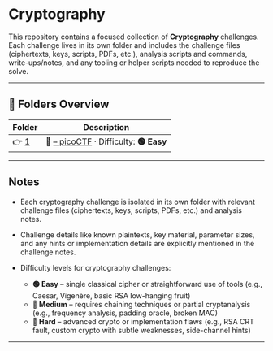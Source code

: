 # Cryptography

This repository contains a focused collection of **Cryptography** challenges. Each challenge lives in its own folder and includes the challenge files (ciphertexts, keys, scripts, PDFs, etc.), analysis scripts and commands, write-ups/notes, and any tooling or helper scripts needed to reproduce the solve.

---

## 📁 Folders Overview

| Folder             | Description                                 |
| ------------------ | ------------------------------------------- |
| 👉 [1](./chall/1/) | 🔗 [ – picoCTF]() · Difficulty: **🟢 Easy** |

---

## Notes

- Each cryptography challenge is isolated in its own folder with relevant challenge files (ciphertexts, keys, scripts, PDFs, etc.) and analysis notes.
- Challenge details like known plaintexts, key material, parameter sizes, and any hints or implementation details are explicitly mentioned in the challenge notes.
- Difficulty levels for cryptography challenges:

  - **🟢 Easy** – single classical cipher or straightforward use of tools (e.g., Caesar, Vigenère, basic RSA low-hanging fruit)
  - **🔵 Medium** – requires chaining techniques or partial cryptanalysis (e.g., frequency analysis, padding oracle, broken MAC)
  - **🔴 Hard** – advanced crypto or implementation flaws (e.g., RSA CRT fault, custom crypto with subtle weaknesses, side-channel hints)

---
